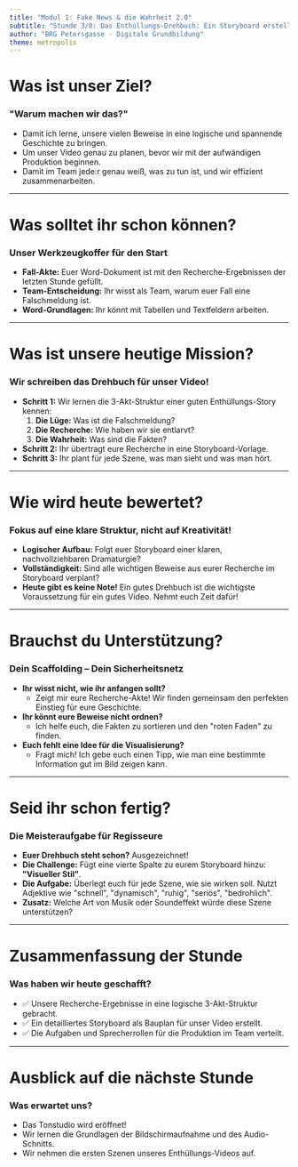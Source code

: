 ```yaml
---
title: "Modul 1: Fake News & die Wahrheit 2.0"
subtitle: "Stunde 3/8: Das Enthüllungs-Drehbuch: Ein Storyboard erstellen"
author: "BRG Petersgasse - Digitale Grundbildung"
theme: metropolis
---
```


# Was ist unser Ziel?

### "Warum machen wir das?"

-   Damit ich lerne, unsere vielen Beweise in eine logische und spannende Geschichte zu bringen.
-   Um unser Video genau zu planen, bevor wir mit der aufwändigen Produktion beginnen.
-   Damit im Team jede:r genau weiß, was zu tun ist, und wir effizient zusammenarbeiten.

---

# Was solltet ihr schon können?

### Unser Werkzeugkoffer für den Start

-   **Fall-Akte:** Euer Word-Dokument ist mit den Recherche-Ergebnissen der letzten Stunde gefüllt.
-   **Team-Entscheidung:** Ihr wisst als Team, warum euer Fall eine Falschmeldung ist.
-   **Word-Grundlagen:** Ihr könnt mit Tabellen und Textfeldern arbeiten.

---

# Was ist unsere heutige Mission?

### Wir schreiben das Drehbuch für unser Video!

-   **Schritt 1:** Wir lernen die 3-Akt-Struktur einer guten Enthüllungs-Story kennen:
    1.  **Die Lüge:** Was ist die Falschmeldung?
    2.  **Die Recherche:** Wie haben wir sie entlarvt?
    3.  **Die Wahrheit:** Was sind die Fakten?
-   **Schritt 2:** Ihr übertragt eure Recherche in eine Storyboard-Vorlage.
-   **Schritt 3:** Ihr plant für jede Szene, was man sieht und was man hört.

---

# Wie wird heute bewertet?

### Fokus auf eine klare Struktur, nicht auf Kreativität!

-   **Logischer Aufbau:** Folgt euer Storyboard einer klaren, nachvollziehbaren Dramaturgie?
-   **Vollständigkeit:** Sind alle wichtigen Beweise aus eurer Recherche im Storyboard verplant?
-   **Heute gibt es keine Note!** Ein gutes Drehbuch ist die wichtigste Voraussetzung für ein gutes Video. Nehmt euch Zeit dafür!

---

# Brauchst du Unterstützung?

### Dein Scaffolding – Dein Sicherheitsnetz

-   **Ihr wisst nicht, wie ihr anfangen sollt?**
    -   Zeigt mir eure Recherche-Akte! Wir finden gemeinsam den perfekten Einstieg für eure Geschichte.
-   **Ihr könnt eure Beweise nicht ordnen?**
    -   Ich helfe euch, die Fakten zu sortieren und den "roten Faden" zu finden.
-   **Euch fehlt eine Idee für die Visualisierung?**
    -   Fragt mich! Ich gebe euch einen Tipp, wie man eine bestimmte Information gut im Bild zeigen kann.

---

# Seid ihr schon fertig?

### Die Meisteraufgabe für Regisseure

-   **Euer Drehbuch steht schon?** Ausgezeichnet!
-   **Die Challenge:** Fügt eine vierte Spalte zu eurem Storyboard hinzu: **"Visueller Stil"**.
-   **Die Aufgabe:** Überlegt euch für jede Szene, wie sie wirken soll. Nutzt Adjektive wie "schnell", "dynamisch", "ruhig", "seriös", "bedrohlich".
-   **Zusatz:** Welche Art von Musik oder Soundeffekt würde diese Szene unterstützen?

---

# Zusammenfassung der Stunde

### Was haben wir heute geschafft?

-   ✅ Unsere Recherche-Ergebnisse in eine logische 3-Akt-Struktur gebracht.
-   ✅ Ein detailliertes Storyboard als Bauplan für unser Video erstellt.
-   ✅ Die Aufgaben und Sprecherrollen für die Produktion im Team verteilt.

---

# Ausblick auf die nächste Stunde

### Was erwartet uns?

-   Das Tonstudio wird eröffnet!
-   Wir lernen die Grundlagen der Bildschirmaufnahme und des Audio-Schnitts.
-   Wir nehmen die ersten Szenen unseres Enthüllungs-Videos auf.

